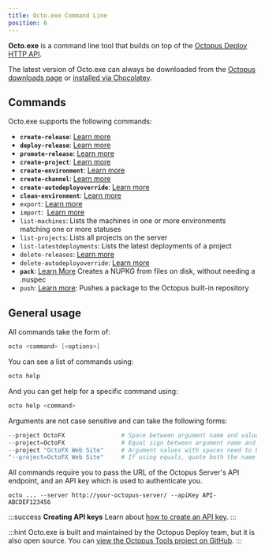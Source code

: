 ```yaml
---
title: Octo.exe Command Line
position: 6
---
```



**Octo.exe** is a command line tool that builds on top of the [Octopus Deploy HTTP API](/docs/home/api-and-integration/octopus-rest-api.md).


The latest version of Octo.exe can always be downloaded from the [Octopus downloads page](https://octopus.com/downloads) or [installed via Chocolatey](http://chocolatey.org/packages/OctopusTools).

## Commands


Octo.exe supports the following commands:

- **`create-release`**: [Learn more](/docs/home/api-and-integration/octo.exe-command-line/creating-releases.md)
- **`deploy-release`**: [Learn more](/docs/home/api-and-integration/octo.exe-command-line/deploying-releases.md)
- **`promote-release`**: [Learn more](http://docs.octopusdeploy.com/display/OD/Promoting+releases)
- **`create-project`**: [Learn more](http://docs.octopusdeploy.com/display/OD/Creating+projects)
- **`create-environment`**: [Learn more](http://docs.octopusdeploy.com/display/OD/Creating+environments)
- **`create-channel`**: [Learn more](/docs/home/api-and-integration/octo.exe-command-line/creating-channels.md)
- **`create-autodeployoverride`**: [Learn more](/docs/home/api-and-integration/octo.exe-command-line/creating-auto-deploy-overrides.md)
- **`clean-environment`**: [Learn more](/docs/home/api-and-integration/octo.exe-command-line/cleaning-environments.md)
- `export`: [Learn more](/docs/home/api-and-integration/octo.exe-command-line/export.md)
- `import`:  [Learn more](/docs/home/api-and-integration/octo.exe-command-line/import.md)
- `list-machines`: Lists the machines in one or more environments matching one or more statuses
- `list-projects`: Lists all projects on the server
- `list-latestdeployments`: Lists the latest deployments of a project
- `delete-releases`: [Learn more](http://docs.octopusdeploy.com/display/OD/Deleting+releases)
- `delete-autodeployoverride`: [Learn more](/docs/home/api-and-integration/octo.exe-command-line/creating-auto-deploy-overrides/deleting-auto-deploy-overrides.md)
- **`pack`**: [Learn More](/docs/home/packaging-applications/nuget-packages/using-octo.exe.md) Creates a NUPKG from files on disk, without needing a .nuspec
- `push`: [Learn more](/docs/home/api-and-integration/octo.exe-command-line/pushing-packages.md): Pushes a package to the Octopus built-in repository





## General usage


All commands take the form of:

```powershell
octo <command> [<options>]
```


You can see a list of commands using:

```powershell
octo help
```


And you can get help for a specific command using:

```powershell
octo help <command>
```


Arguments are not case sensitive and can take the following forms:

```powershell
--project OctoFX                # Space between argument name and value
--project=OctoFX                # Equal sign between argument name and value
--project "OctoFX Web Site"     # Argument values with spaces need to be quoted
"--project=OctoFX Web Site"     # If using equals, quote both the name and value, not just the value
```


All commands require you to pass the URL of the Octopus Server's API endpoint, and an API key which is used to authenticate you.

```text
octo ... --server http://your-octopus-server/ --apiKey API-ABCDEF123456
```

:::success
**Creating API keys**
Learn about [how to create an API key](/docs/home/how-to/how-to-create-an-api-key.md).
:::

:::hint
Octo.exe is built and maintained by the Octopus Deploy team, but it is also open source. You can [view the Octopus Tools project on GitHub](https://github.com/OctopusDeploy/Octo.exe).
:::
